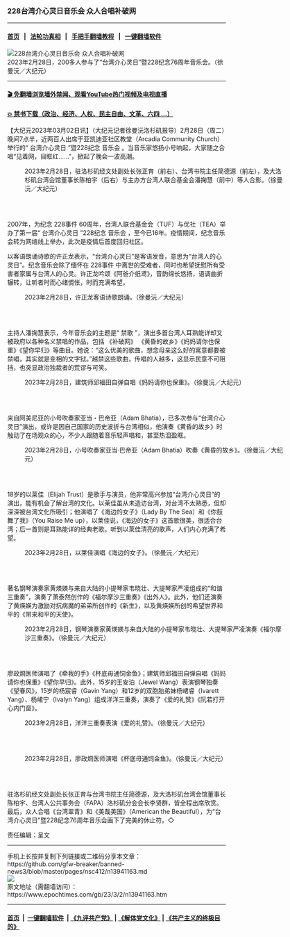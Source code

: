 ### 228台湾介心灵日音乐会 众人合唱补破网
------------------------

#### [首页](https://github.com/gfw-breaker/banned-news3/blob/master/README.md) &nbsp;&nbsp;|&nbsp;&nbsp; [法轮功真相](https://github.com/begood0513/basic/blob/master/README.md)  &nbsp;&nbsp;|&nbsp;&nbsp; [手把手翻墙教程](https://github.com/gfw-breaker/guides/wiki)  &nbsp;&nbsp;|&nbsp;&nbsp; [一键翻墙软件](https://github.com/gfw-breaker/nogfw/blob/master/README.md)  



<div><img alt="228台湾介心灵日音乐会 众人合唱补破网" class="attachment-djy_600_400 size-djy_600_400 wp-post-image" src="https://i.epochtimes.com/assets/uploads/2023/03/id13941174-2cf6915e5bd0fa3ad8096a18b00a2ce0-e1677732085753.jpg"/>
<div class="caption">
 2023年2月28日，200多人参与了“台湾介心灵日”暨228纪念76周年音乐会。（徐曼沅／大纪元）
</div></div><hr/>

#### [ 🎬  免翻墙浏览墙外禁闻、观看YouTube热门视频及电视直播](https://github.com/gfw-breaker/HelloWorld)

#### [ 💥  禁书下载（政治、经济、人权、民主自由、文革、六四 ...）](https://github.com/gfw-breaker/books/blob/master/README.md)

<div><p>
 【大纪元2023年03月02日讯】（大纪元记者徐曼沅洛杉矶报导）2月28日（周二）晚间7点半，近两百人出席于亚凯迪亚社区教堂（Arcadia Community Church）举行的“
 <ok href="https://www.epochtimes.com/gb/tag/%E5%8F%B0%E6%B9%BE%E4%BB%8B%E5%BF%83%E7%81%B5%E6%97%A5.html">
  台湾介心灵日
 </ok>
 ”暨228纪念
 <ok href="https://www.epochtimes.com/gb/tag/%E9%9F%B3%E4%B9%90%E4%BC%9A.html">
  音乐会
 </ok>
 。当音乐家悠扬小号响起，大家随之合唱“见着网，目眶红……”，掀起了晚会一波高潮。
 <br/>
</p>
<figure aria-describedby="caption-attachment-13941179" class="wp-caption aligncenter" id="attachment_13941179" style="width: 600px">
 <ok href="https://i.epochtimes.com/assets/uploads/2023/03/id13941179-d07f77136c8411956552fe5b7c509bfb.jpg" target="_blank">
  <img alt="" class="size-large wp-image-13941179" src="https://i.epochtimes.com/assets/uploads/2023/03/id13941179-d07f77136c8411956552fe5b7c509bfb-600x286.jpg"/>
 </ok>
 <br/><figcaption class="wp-caption-text" id="caption-attachment-13941179">
  2023年2月28日，驻洛杉矶经文处副处长张正育（前右）、台湾书院主任简德源（前左），及大洛杉矶台湾会馆董事长陈柏宇（后右）与主办方台湾人联合基金会潘掬慧（前中）等人合影。（徐曼沅／大纪元）
 </figcaption><br/>
</figure><br/>
<p>
 2007年，为纪念
 <ok href="https://www.epochtimes.com/gb/tag/228%E4%BA%8B%E4%BB%B6.html">
  228事件
 </ok>
 60周年，台湾人联合基金会（TUF）与优社（TEA）举办了第一届“
 <ok href="https://www.epochtimes.com/gb/tag/%E5%8F%B0%E6%B9%BE%E4%BB%8B%E5%BF%83%E7%81%B5%E6%97%A5.html">
  台湾介心灵日
 </ok>
 ”228纪念
 <ok href="https://www.epochtimes.com/gb/tag/%E9%9F%B3%E4%B9%90%E4%BC%9A.html">
  音乐会
 </ok>
 ，至今已16年。疫情期间，纪念音乐会转为网络线上举办，此次是疫情后首度回归社区。
</p>
<p>
 以客语朗诵诗歌的许正龙表示，“台湾介心灵日”是客语发音，意思为“台湾人的心灵日”。纪念音乐会除了缅怀在
 <ok href="https://www.epochtimes.com/gb/tag/228%E4%BA%8B%E4%BB%B6.html">
  228事件
 </ok>
 中离世的受难者，同时也希望抚慰所有受害者家属与台湾人的心灵。许正龙吟颂《阿爸介纸鸢》，音韵绵长悠扬，语调曲折辗转，让听者时而心绪惆怅，时而充满希望。
</p>
<figure aria-describedby="caption-attachment-13941188" class="wp-caption aligncenter" id="attachment_13941188" style="width: 600px">
 <ok href="https://i.epochtimes.com/assets/uploads/2023/03/id13941188-14d7fe4af9bfc196e0135b2f2b5df25c.jpg" target="_blank">
  <img alt="" class="size-large wp-image-13941188" src="https://i.epochtimes.com/assets/uploads/2023/03/id13941188-14d7fe4af9bfc196e0135b2f2b5df25c-600x375.jpg"/>
 </ok>
 <br/><figcaption class="wp-caption-text" id="caption-attachment-13941188">
  2023年2月28日，许正龙客语诗歌朗诵。（徐曼沅／大纪元）
 </figcaption><br/>
</figure><br/>
<p>
 主持人潘掬慧表示，今年音乐会的主题是“
 <ok href="https://www.epochtimes.com/gb/tag/%E7%A6%81%E6%AD%8C.html">
  禁歌
 </ok>
 ”，演出多首台湾人耳熟能详却又被政府以各种名义禁唱的作品，包括
 <ok href="https://www.epochtimes.com/gb/tag/%E3%80%8A%E8%A1%A5%E7%A0%B4%E7%BD%91%E3%80%8B.html">
  《补破网》
 </ok>
 《黄昏的故乡》《妈妈请你也保重》《望你早归》等曲目。她说：“这么优美的歌曲，想念母亲这么好的寓意都要被禁唱，其实就是变相的文字狱。”越禁这些歌曲，传唱的人越多，这显示民意不可阻挡，也突显政治独裁者的荒谬与可笑。
</p>
<figure aria-describedby="caption-attachment-13941192" class="wp-caption aligncenter" id="attachment_13941192" style="width: 600px">
 <ok href="https://i.epochtimes.com/assets/uploads/2023/03/id13941192-fc17c60c353546850b0bd04c109fb4da.jpg" target="_blank">
  <img alt="" class="size-large wp-image-13941192" src="https://i.epochtimes.com/assets/uploads/2023/03/id13941192-fc17c60c353546850b0bd04c109fb4da-600x375.jpg"/>
 </ok>
 <br/><figcaption class="wp-caption-text" id="caption-attachment-13941192">
  2023年2月28日，建筑师邱福田自弹自唱《妈妈请你也保重》。（徐曼沅／大纪元）
 </figcaption><br/>
</figure><br/>
<p>
 来自阿美尼亚的小号吹奏家亚当・巴帝亚（Adam Bhatia），已多次参与“台湾介心灵日”演出，或许是因自己国家的历史波折与台湾相似，他演奏《黄昏的故乡》时触动了在场观众的心，不少人跟随着音乐轻声唱和，甚至热泪盈眶。
</p>
<figure aria-describedby="caption-attachment-13941190" class="wp-caption aligncenter" id="attachment_13941190" style="width: 600px">
 <ok href="https://i.epochtimes.com/assets/uploads/2023/03/id13941190-085c7a75d387b37106c75374d3a819c4.jpg" target="_blank">
  <img alt="" class="size-large wp-image-13941190" src="https://i.epochtimes.com/assets/uploads/2023/03/id13941190-085c7a75d387b37106c75374d3a819c4-600x375.jpg"/>
 </ok>
 <br/><figcaption class="wp-caption-text" id="caption-attachment-13941190">
  2023年2月28日，小号吹奏家亚当‧巴帝亚（Adam Bhatia）吹奏《黄昏的故乡》。（徐曼沅／大纪元）
 </figcaption><br/>
</figure><br/>
<p>
 18岁的以莱佳（Elijah Trust）是歌手与演员，他非常高兴参加“台湾介心灵日”的演出，能有机会了解台湾的文化。以莱佳虽从未造访台湾，对台湾不太熟悉，但却深深被台湾文化所吸引；他演唱了《海边的女子》（Lady By The Sea）和《你鼓舞了我》（You Raise Me up），以莱佳说，《海边的女子》这首歌很美，很适合台湾；后一首则是耳熟能详的经典老歌。听到以莱佳清亮的歌声，人们内心充满了希望。
</p>
<figure aria-describedby="caption-attachment-13941191" class="wp-caption aligncenter" id="attachment_13941191" style="width: 600px">
 <ok href="https://i.epochtimes.com/assets/uploads/2023/03/id13941191-ce8bcbf3e213501c0db5660f136b1b78.jpg" target="_blank">
  <img alt="" class="size-large wp-image-13941191" src="https://i.epochtimes.com/assets/uploads/2023/03/id13941191-ce8bcbf3e213501c0db5660f136b1b78-600x375.jpg"/>
 </ok>
 <br/><figcaption class="wp-caption-text" id="caption-attachment-13941191">
  2023年2月28日，以莱佳演唱《海边的女子》。（徐曼沅／大纪元）
 </figcaption><br/>
</figure><br/>
<p>
 著名钢琴演奏家黄煐媖与来自大陆的小提琴家韦晓壮、大提琴家严凌组成的“和谐三重奏”，演奏了萧泰然创作的《福尔摩沙三重奏》《出外人》。此外，他们还演奏了黄煐媖为激励对抗病魔的弟弟所创作的《新生》，以及黄煐媖所创的希望世界和平的《带来和平的天使》。
</p>
<figure aria-describedby="caption-attachment-13941187" class="wp-caption aligncenter" id="attachment_13941187" style="width: 600px">
 <ok href="https://i.epochtimes.com/assets/uploads/2023/03/id13941187-5e8a83a9041d06b95fd563e9100cabff.jpg" target="_blank">
  <img alt="" class="size-large wp-image-13941187" src="https://i.epochtimes.com/assets/uploads/2023/03/id13941187-5e8a83a9041d06b95fd563e9100cabff-600x375.jpg"/>
 </ok>
 <br/><figcaption class="wp-caption-text" id="caption-attachment-13941187">
  2023年2月28日，钢琴演奏家黄煐媖与来自大陆的小提琴家韦晓壮、大提琴家严凌演奏《福尔摩沙三重奏》。（徐曼沅／大纪元）
 </figcaption><br/>
</figure><br/>
<p>
 廖政烱医师演唱了《牵我的手》《杯底毋通饲金鱼》；建筑师邱福田自弹自唱《妈妈请你也保重》《望你早归》。此外，15岁的王安泊（Jewel Wang）表演钢琴独奏《望春风》，15岁的杨宸睿（Gavin Yang）和12岁的双胞胎弟妹杨峮睿（Ivarett Yang）、杨峮宁（Ivalyn Yang）组成洋洋三重奏，演奏了《爱的礼赞》《阮若打开心内门窗》。
</p>
<figure aria-describedby="caption-attachment-13941201" class="wp-caption aligncenter" id="attachment_13941201" style="width: 600px">
 <ok href="https://i.epochtimes.com/assets/uploads/2023/03/id13941201-81968a92d4eec6736a17236f4442bab3.jpg" target="_blank">
  <img alt="" class="size-large wp-image-13941201" src="https://i.epochtimes.com/assets/uploads/2023/03/id13941201-81968a92d4eec6736a17236f4442bab3-600x375.jpg"/>
 </ok>
 <br/><figcaption class="wp-caption-text" id="caption-attachment-13941201">
  2023年2月28日，洋洋三重奏表演《爱的礼赞》。（徐曼沅／大纪元）
 </figcaption><br/>
</figure><br/>
<figure aria-describedby="caption-attachment-13941202" class="wp-caption aligncenter" id="attachment_13941202" style="width: 600px">
 <ok href="https://i.epochtimes.com/assets/uploads/2023/03/id13941202-7471fd0108af185c0537dff126b6d8be.jpg" target="_blank">
  <img alt="" class="size-large wp-image-13941202" src="https://i.epochtimes.com/assets/uploads/2023/03/id13941202-7471fd0108af185c0537dff126b6d8be-600x375.jpg"/>
 </ok>
 <br/><figcaption class="wp-caption-text" id="caption-attachment-13941202">
  2023年2月28日，廖政烱医师演唱《杯底毋通饲金鱼》。（徐曼沅／大纪元）
 </figcaption><br/>
</figure><br/>
<p>
 驻洛杉矶经文处副处长张正育与台湾书院主任简德源，及大洛杉矶台湾会馆董事长陈柏宇、台湾人公共事务会（FAPA）洛杉矶分会会长李贤群，皆全程出席欣赏。最后，众人合唱《台湾翠青》和《美哉美国》（American the Beautiful），为“台湾介心灵日”暨228纪念76周年音乐会画下了完美的休止符。◇
</p>
<p>
 责任编辑：呈文
</p>
</div>
<hr/>
手机上长按并复制下列链接或二维码分享本文章：<br/>
https://github.com/gfw-breaker/banned-news3/blob/master/pages/nsc412/n13941163.md <br/>
<a href='https://github.com/gfw-breaker/banned-news3/blob/master/pages/nsc412/n13941163.md'><img src='https://github.com/gfw-breaker/banned-news3/blob/master/pages/nsc412/n13941163.md.png'/></a> <br/>
原文地址（需翻墙访问）：https://www.epochtimes.com/gb/23/3/2/n13941163.htm


------------------------
#### [首页](https://github.com/gfw-breaker/banned-news3/blob/master/README.md) &nbsp;|&nbsp; [一键翻墙软件](https://github.com/gfw-breaker/nogfw/blob/master/README.md) &nbsp;| [《九评共产党》](https://github.com/gfw-breaker/9ping.md/blob/master/README.md#九评之一评共产党是什么) | [《解体党文化》](https://github.com/gfw-breaker/jtdwh.md/blob/master/README.md) | [《共产主义的终极目的》](https://github.com/gfw-breaker/gczydzjmd.md/blob/master/README.md)


<img src='http://gfw-breaker.win/banned-news3/pages/nsc412/n13941163.md' width='0px' height='0px'/>